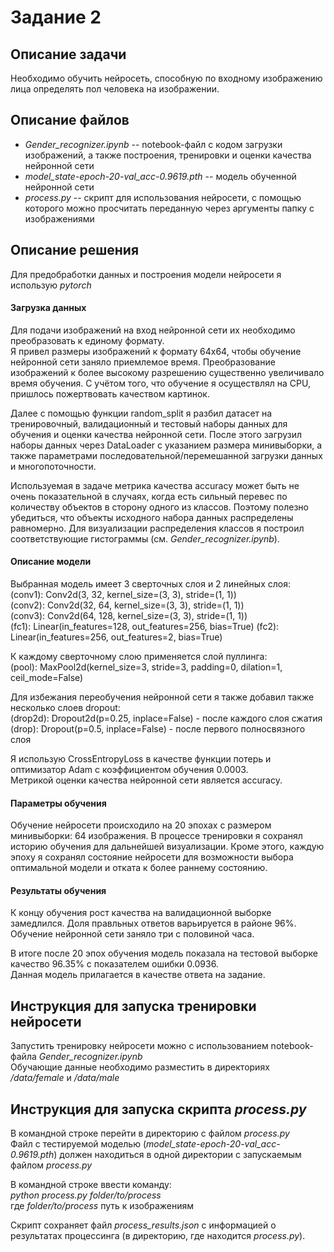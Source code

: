 # Задание 2

## Описание задачи  

Необходимо обучить нейросеть, способную по входному изображению лица определять пол человека на изображении.

## Описание файлов

- *Gender_recognizer.ipynb* -- notebook-файл с кодом загрузки изображений, а также построения, тренировки и оценки качества нейронной сети
- *model_state-epoch-20-val_acc-0.9619.pth* -- модель обученной нейронной сети
- *process.py* -- скрипт для использования нейросети, с помощью которого можно просчитать переданную через аргументы папку с изображениями 

## Описание решения  
Для предобработки данных и построения модели нейросети я использую *pytorch*
#### Загрузка данных
Для подачи изображений на вход нейронной сети их необходимо преобразовать к единому формату.  
Я привел размеры изображений к формату 64х64, чтобы обучение нейронной сети заняло приемлемое время. 
Преобразование изображений к более высокому разрешению существенно увеличивало время обучения. 
С учётом того, что обучение я осуществлял на CPU, пришлось пожертвовать качеством картинок.  

Далее с помощью функции random_split я разбил датасет на тренировочный, валидационный и тестовый наборы данных для обучения и оценки качества нейронной сети. 
После этого загрузил наборы данных через DataLoader с указанием размера минивыборки, 
а также параметрами последовательной/перемешанной загрузки данных и многопоточности.  

Используемая в задаче метрика качества accuracy может быть не очень показательной в случаях, когда есть сильный перевес по количеству объектов в сторону одного из классов. 
Поэтому полезно убедиться, что объекты исходного набора данных распределены равномерно. 
Для визуализации распределения классов я построил соответствующие гистограммы (см. *Gender_recognizer.ipynb*).  

#### Описание модели  

Выбранная модель имеет 3 сверточных слоя и 2 линейных слоя:  
(conv1): Conv2d(3, 32, kernel_size=(3, 3), stride=(1, 1))  
(conv2): Conv2d(32, 64, kernel_size=(3, 3), stride=(1, 1))  
(conv3): Conv2d(64, 128, kernel_size=(3, 3), stride=(1, 1))  
(fc1): Linear(in_features=128, out_features=256, bias=True)
(fc2): Linear(in_features=256, out_features=2, bias=True)  

К каждому сверточному слою применяется слой пуллинга:  
(pool): MaxPool2d(kernel_size=3, stride=3, padding=0, dilation=1, ceil_mode=False)  

Для избежания переобучения нейронной сети я также добавил также несколько слоев dropout:  
(drop2d): Dropout2d(p=0.25, inplace=False) - после каждого слоя сжатия  
(drop): Dropout(p=0.5, inplace=False) - после первого полносвязного слоя  

Я использую CrossEntropyLoss в качестве функции потерь и оптимизатор Adam с коэффициентом обучения 0.0003.  
Метрикой оценки качества нейронной сети является accuracy.

#### Параметры обучения

Обучение нейросети происходило на 20 эпохах с размером минивыборки: 64 изображения.
В процессе тренировки я сохранял историю обучения для дальнейшей визуализации. 
Кроме этого, каждую эпоху я сохранял состояние нейросети для возможности выбора оптимальной модели и отката к более раннему состоянию.

#### Результаты обучения  

К концу обучения рост качества на валидационной выборке замедлился. Доля правльных ответов варьируется в районе 96%.  
Обучение нейронной сети заняло три с половиной часа.

В итоге после 20 эпох обучения модель показала на тестовой выборке качество 96.35% с показателем ошибки 0.0936.  
Данная модель прилагается в качестве ответа на задание.

## Инструкция для запуска тренировки нейросети  

Запустить тренировку нейросети можно с использованием notebook-файла *Gender_recognizer.ipynb*  
Обучающие данные необходимо разместить в директориях */data/female* и */data/male*

## Инструкция для запуска скрипта *process.py*  

В командной строке перейти в директорию с файлом *process.py*  
Файл с тестируемой моделью (*model_state-epoch-20-val_acc-0.9619.pth*) должен находиться в одной директории с запускаемым файлом *process.py*

В командной строке ввести команду:  
*python process.py folder/to/process*  
где *folder/to/process* путь к изображениям  

Скрипт сохраняет файл *process_results.json* с информацией о результатах процессинга (в директорию, где находится *process.py*).
